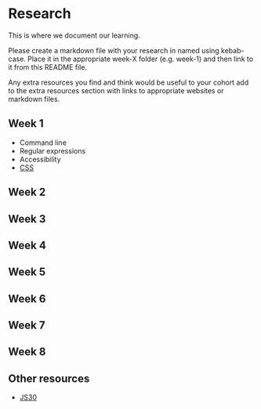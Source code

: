 # Research
This is where we document our learning.

Please create a markdown file with your research in named using kebab-case. Place it in the appropriate week-X folder (e.g. week-1) and then link to it from this README file.

Any extra resources you find and think would be useful to your cohort add to the extra resources section with links to appropriate websites or markdown files.

## Week 1

+ Command line
+ Regular expressions
+ Accessibility
+ [CSS](./week-1/css.md)

## Week 2

## Week 3

## Week 4

## Week 5

## Week 6

## Week 7

## Week 8

## Other resources

+ [JS30](https://javascript30.com/)
